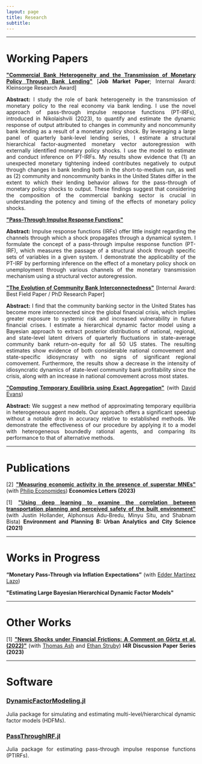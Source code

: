 ```yaml
---
layout: page
title: Research
subtitle: 
---
```

<style>body {text-align: justify}</style>
---
# <b>Working Papers</b> 

[<ins>**"Commercial Bank Heterogeneity and the Transmission of Monetary Policy Through Bank Lending"**</ins>](https://gionikola.github.io/cv/jmp_nikolaishvili.pdf) [**Job Market Paper**; Internal Award: Kleinsorge Research Award]

<b>Abstract:</b>
I study the role of bank heterogeneity in the transmission of monetary policy to the real economy via bank lending. 
I use the novel approach of pass-through impulse response functions (PT-IRFs), introduced in Nikolaishvili (2023), to quantify and estimate the dynamic response of output attributed to changes in community and noncommunity bank lending as a result of a monetary policy shock. 
By leveraging a large panel of quarterly bank-level lending series, I estimate a structural hierarchical factor-augmented monetary vector autoregression with externally identified monetary policy shocks. 
I use the model to estimate and conduct inference on PT-IRFs. 
My results show evidence that (1) an unexpected monetary tightening indeed contributes negatively to output through changes in bank lending both in the short-to-medium run, as well as (2) community and noncommunity banks in the United States differ in the extent to which their lending behavior allows for the pass-through of monetary policy shocks to output. 
These findings suggest that considering the composition of the commercial banking sector is crucial in understanding the potency and timing of the effects of monetary policy shocks.

[<ins>**"Pass-Through Impulse Response Functions"**</ins>](https://gionikola.github.io/cv/ptirfs_nikolaishvili.pdf)

<b>Abstract:</b>
Impulse response functions (IRFs) offer little insight regarding the channels through which a shock propagates through a dynamical system. 
I formulate the concept of a pass-through impulse response function (PT-IRF), which measures the passage of a structural shock through specific sets of variables in a given system. 
I demonstrate the applicability of the PT-IRF by performing inference on the effect of a monetary policy shock on unemployment through various channels of the monetary transmission mechanism using a structural vector autoregression.

[<ins>**"The Evolution of Community Bank Interconnectedness"**</ins>](https://gionikola.github.io/cv/wp_cbinterconnectedness_nikolaishvili.pdf) [Internal Award: Best Field Paper / PhD Research Paper]

<b>Abstract:</b>
I find that the community banking sector in the United States has become more interconnected since the global financial crisis, which implies greater exposure to systemic risk and increased vulnerability in future financial crises.
I estimate a hierarchical dynamic factor model using a Bayesian approach to extract posterior distributions of national, regional, and state-level latent drivers of quarterly fluctuations in state-average community bank return-on-equity for all 50 US states.
The resulting estimates show evidence of both considerable national comovement and state-specific idiosyncrasy with no signs of significant regional comovement. 
Furthermore, the results show a decrease in the intensity of idiosyncratic dynamics of state-level community bank profitability since the crisis, along with an increase in national comovement across most states.

[<ins>**"Computing Temporary Equilibria using Exact Aggregation"**</ins>](https://gionikola.github.io/cv/evans&nikolaishvili_2023.pdf) (with [David Evans](http://econevans.com/))

<b>Abstract:</b>
We suggest a new method of approximating temporary equilibria in heterogeneous agent models. 
Our approach offers a significant speedup without a notable drop in accuracy relative to established methods.
We demonstrate the effectiveness of our procedure by applying it to a model with heterogeneous boundedly rational agents, and comparing its performance to that of alternative methods.

---
# <b>Publications</b>

[2] [<ins>**"Measuring economic activity in the presence of superstar MNEs"**</ins>](https://doi.org/10.1016/j.econlet.2023.111077) (with [Philip Economides](https://philip-economides.com/)) **Economics Letters (2023)**

[1] [<ins>**"Using deep learning to examine the correlation between transportation planning and perceived safety of the built environment"**</ins>](https://journals.sagepub.com/doi/abs/10.1177/2399808320959079) (with Justin Hollander, Alphonsus Adu-Bredu, Minyu Situ, and Shabnam Bista) **Environment and Planning B: Urban Analytics and City Science (2021)**

---
# <b>Works in Progress</b>

**“Monetary Pass-Through via Inflation Expectations”** (with [Edder Martínez Lazo](https://economics.uoregon.edu/profile/edderfer/))

**"Estimating Large Bayesian Hierarchical Dynamic Factor Models"**

---
# <b>Other Works</b>

[1] [<ins>**"News Shocks under Financial Frictions: A Comment on Görtz et al. (2022)"**</ins>](https://journals.sagepub.com/doi/abs/10.1177/2399808320959079) (with [Thomas Ash](https://sites.google.com/view/thomasash) and [Ethan Struby](https://sites.google.com/site/strubyecon/)) **I4R Discussion Paper Series (2023)**

---
# <b>Software</b>

### <b>[DynamicFactorModeling.jl](https://github.com/gionikola/DynamicFactorModeling.jl)</b>

Julia package for simulating and estimating multi-level/hierarchical dynamic factor models (HDFMs).

### <b>[PassThroughIRF.jl](https://github.com/gionikola/PassThroughIRF.jl)</b>

Julia package for estimating pass-through impulse response functions (PTIRFs).
